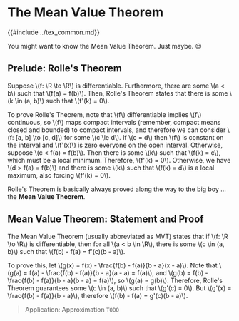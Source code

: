 # The Mean Value Theorem

{{#include ../tex_common.md}}

You might want to know the Mean Value Theorem. Just maybe. 😉

## Prelude: Rolle's Theorem

Suppose \\(f: \R \to \R\\) is differentiable. Furthermore, there are some \\(a < b\\) such that \\(f(a) = f(b)\\). Then, Rolle's Theorem states that there is some \\(k \in (a, b)\\) such that \\(f'(k) = 0\\).

To prove Rolle's Theorem, note that \\(f\\) differentiable implies \\(f\\) continuous, so \\(f\\) maps compact intervals (remember, compact means closed and bounded) to compact intervals, and therefore we can consider \\(f: [a, b] \to [c, d]\\) for some \\(c \le d\\). If \\(c = d\\) then \\(f\\) is constant on the interval and \\(f'(x)\\) is zero everyone on the open interval. Otherwise, suppose \\(c < f(a) = f(b)\\). Then there is some \\(k\\) such that \\(f(k) = c\\), which must be a local minimum. Therefore, \\(f'(k) = 0\\). Otherwise, we have \\(d > f(a) = f(b)\\) and there is some \\(k\\) such that \\(f(k) = d\\) is a local maximum, also forcing \\(f'(k) = 0\\).

Rolle's Theorem is basically always proved along the way to the big boy ... the **Mean Value Theorem**.

## Mean Value Theorem: Statement and Proof

The Mean Value Theorem (usually abbreviated as MVT) states that if \\(f: \R \to \R\\) is differentiable, then for all \\(a < b \in \R\\), there is some \\(c \in (a, b)\\) such that \\(f(b) - f(a) = f'(c)(b - a)\\).

To prove this, let \\(g(x) = f(x) - \frac{f(b) - f(a)}{b - a}(x - a)\\). Note that \\(g(a) = f(a) - \frac{f(b) - f(a)}{b - a}(a - a) = f(a)\\), and \\(g(b) = f(b) - \frac{f(b) - f(a)}{b - a}(b - a) = f(a)\\), so \\(g(a) = g(b)\\). Therefore, Rolle's Theorem guarantees some \\(c \in (a, b)\\) such that \\(g'(c) = 0\\). But \\(g'(x) = \frac{f(b) - f(a)}{b - a}\\), therefore \\(f(b) - f(a) = g'(c)(b - a)\\).

> Application: Approximation
> `TODO`

